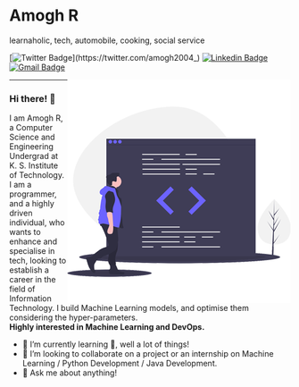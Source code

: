 # Amogh R 
learnaholic, tech, automobile, cooking, social service

[![Twitter Badge](https://img.shields.io/badge/-@amogh2004_-1ca0f1?style=flat-square&labelColor=1ca0f1&logo=twitter&logoColor=white&link=https://twitter.com/amogh2004_)](https://twitter.com/amogh2004_)
[![Linkedin Badge](https://img.shields.io/badge/-AmoghR-blue?style=flat-square&logo=Linkedin&logoColor=white&link=https://www.linkedin.com/in/amogh-r-439654b6/)](https://www.linkedin.com/in/amogh-r-439654b6/)
[![Gmail Badge](https://img.shields.io/badge/-Mail-c14438?style=flat-square&logo=Gmail&logoColor=white&link=mailto:amoghpavan5363@gmail.com)](mailto:amoghpavan5363@gmail.com)

<img src="https://github.com/amogh2004/amogh2004/blob/master/logo3.png" width="400" height="400" align="right"/>

---
### Hi there! 👋

I am Amogh R, a Computer Science and Engineering Undergrad at K. S. Institute of Technology. I am a programmer, and a highly driven individual, who wants to enhance and specialise in tech, looking to establish a career in the field of Information Technology. I build Machine Learning models, and optimise them considering the hyper-parameters. </br>
**Highly interested in Machine Learning and DevOps.**


- 🌱 I’m currently learning 🤔, well a lot of things!
- 👬 I’m looking to collaborate on a project or an internship on Machine Learning / Python Development / Java Development.
- 💬 Ask me about anything!


